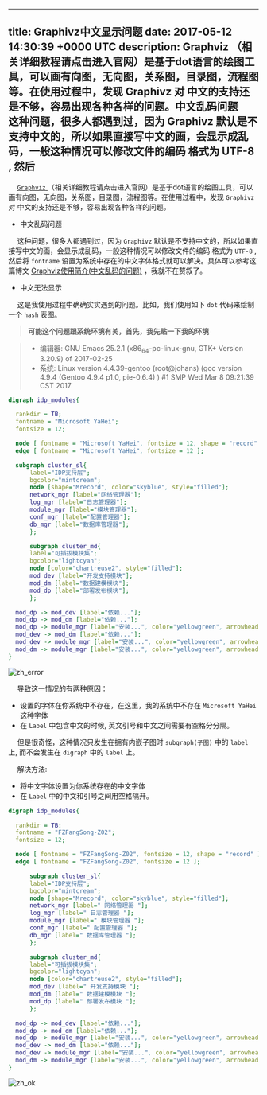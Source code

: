 
---
title: Graphivz中文显示问题
date: 2017-05-12 14:30:39 +0000 UTC
description: Graphviz  （相关详细教程请点击进入官网）是基于dot语言的绘图工具，可以画有向图，无向图，关系图，目录图，流程图等。在使用过程中，发现 Graphivz 对 中文的支持还是不够，容易出现各种各样的问题。中文乱码问题   这种问题，很多人都遇到过，因为 Graphivz 默认是不支持中文的，所以如果直接写中文的画，会显示成乱码，一般这种情况可以修改文件的编码 格式为 UTF-8 , 然后
---

&ensp;&ensp; [ `Graphviz` ](http://www.graphviz.org/) （相关详细教程请点击进入官网）是基于dot语言的绘图工具，可以画有向图，无向图，关系图，目录图，流程图等。在使用过程中，发现 `Graphivz` 对 中文的支持还是不够，容易出现各种各样的问题。

-   中文乱码问题

&ensp;&ensp; 这种问题，很多人都遇到过，因为 `Graphivz` 默认是不支持中文的，所以如果直接写中文的画，会显示成乱码，一般这种情况可以修改文件的编码 格式为 `UTF-8` , 然后将 `fontname` 设置为系统中存在的中文字体格式就可以解决。具体可以参考这篇博文 [Graphviz使用简介(中文乱码的问题)](http://lockriver.blog.163.com/blog/static/487232242010101761749383/) ，我就不在赘叙了。

-   中文无法显示

&ensp;&ensp; 这是我使用过程中确确实实遇到的问题。比如，我们使用如下 `dot` 代码来绘制一个 `hash` 表图。

>**可能这个问题跟系统环境有关，首先，我先贴一下我的环境**


> + 编辑器: GNU Emacs 25.2.1 (x86<sub>64</sub>-pc-linux-gnu, GTK+ Version 3.20.9) of 2017-02-25
> +  系统: Linux version 4.4.39-gentoo (root@johans) (gcc version 4.9.4 (Gentoo 4.9.4 p1.0, pie-0.6.4) ) #1 SMP Wed Mar 8 09:21:39 CST 2017

```dot
digraph idp_modules{

  rankdir = TB;
  fontname = "Microsoft YaHei";
  fontsize = 12;

  node [ fontname = "Microsoft YaHei", fontsize = 12, shape = "record" ];
  edge [ fontname = "Microsoft YaHei", fontsize = 12 ];

  subgraph cluster_sl{
	  label="IDP支持层";
	  bgcolor="mintcream";
	  node [shape="Mrecord", color="skyblue", style="filled"];
	  network_mgr [label="网络管理器"];
	  log_mgr [label="日志管理器"];
	  module_mgr [label="模块管理器"];
	  conf_mgr [label="配置管理器"];
	  db_mgr [label="数据库管理器"];
      };

      subgraph cluster_md{
	  label="可插拔模块集";
	  bgcolor="lightcyan";
	  node [color="chartreuse2", style="filled"];
	  mod_dev [label="开发支持模块"];
	  mod_dm [label="数据建模模块"];
	  mod_dp [label="部署发布模块"];
      };

  mod_dp -> mod_dev [label="依赖..."];
  mod_dp -> mod_dm [label="依赖..."];
  mod_dp -> module_mgr [label="安装...", color="yellowgreen", arrowhead="none"];
  mod_dev -> mod_dm [label="依赖..."];
  mod_dev -> module_mgr [label="安装...", color="yellowgreen", arrowhead="none"];
  mod_dm -> module_mgr [label="安装...", color="yellowgreen", arrowhead="none"];
}
```

![zh_error](http://img.blog.csdn.net/20170512142528875?watermark/2/text/aHR0cDovL2Jsb2cuY3Nkbi5uZXQvZHVhbmRpYW5S/font/5a6L5L2T/fontsize/400/fill/I0JBQkFCMA==/dissolve/70/gravity/SouthEast)

&ensp;&ensp; 导致这一情况的有两种原因：

-   设置的字体在你系统中不存在，在这里，我的系统中不存在 `Microsoft YaHei` 这种字体
-   在 `Label` 中包含中文的时候, 英文引号和中文之间需要有空格分分隔。

&ensp;&ensp; 但是很奇怪，这种情况只发生在拥有内嵌子图时 `subgraph(子图)` 中的 `label` 上, 而不会发生在 `digraph` 中的 `label` 上。

&ensp;&ensp; 解决方法:

-   将中文字体设置为你系统存在的中文字体
-   在 `Label` 中的中文和引号之间用空格隔开。

```dot
digraph idp_modules{

  rankdir = TB;
  fontname = "FZFangSong-Z02";
  fontsize = 12;

  node [ fontname = "FZFangSong-Z02", fontsize = 12, shape = "record" ];
  edge [ fontname = "FZFangSong-Z02", fontsize = 12 ];

      subgraph cluster_sl{
	  label="IDP支持层";
	  bgcolor="mintcream";
	  node [shape="Mrecord", color="skyblue", style="filled"];
	  network_mgr [label=" 网络管理器 "];
	  log_mgr [label=" 日志管理器 "];
	  module_mgr [label=" 模块管理器 "];
	  conf_mgr [label=" 配置管理器 "];
	  db_mgr [label=" 数据库管理器 "];
      };

      subgraph cluster_md{
	  label="可插拔模块集";
	  bgcolor="lightcyan";
	  node [color="chartreuse2", style="filled"];
	  mod_dev [label=" 开发支持模块 "];
	  mod_dm [label=" 数据建模模块 "];
	  mod_dp [label=" 部署发布模块 "];
      };

  mod_dp -> mod_dev [label="依赖..."];
  mod_dp -> mod_dm [label="依赖..."];
  mod_dp -> module_mgr [label="安装...", color="yellowgreen", arrowhead="none"];
  mod_dev -> mod_dm [label="依赖..."];
  mod_dev -> module_mgr [label="安装...", color="yellowgreen", arrowhead="none"];
  mod_dm -> module_mgr [label="安装...", color="yellowgreen", arrowhead="none"];
}
```
![zh_ok](http://img.blog.csdn.net/20170512142441312?watermark/2/text/aHR0cDovL2Jsb2cuY3Nkbi5uZXQvZHVhbmRpYW5S/font/5a6L5L2T/fontsize/400/fill/I0JBQkFCMA==/dissolve/70/gravity/SouthEast)
 






















































































































































































